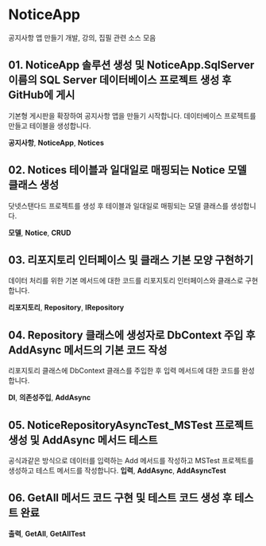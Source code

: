 # NoticeApp
공지사항 앱 만들기 개발, 강의, 집필 관련 소스 모음

## 01. NoticeApp 솔루션 생성 및 NoticeApp.SqlServer 이름의 SQL Server 데이터베이스 프로젝트 생성 후 GitHub에 게시

기본형 게시판을 확장하여 공지사항 앱을 만들기 시작합니다. 데이터베이스 프로젝트를 만들고 테이블을 생성합니다.

**공지사항**, __NoticeApp__, **Notices**

## 02. Notices 테이블과 일대일로 매핑되는 Notice 모델 클래스 생성

닷넷스탠다드 프로젝트를 생성 후 테이블과 일대일로 매핑되는 모델 클래스를 생성합니다.

**모델**, __Notice__, **CRUD**

## 03. 리포지토리 인터페이스 및 클래스 기본 모양 구현하기

데이터 처리를 위한 기본 메서드에 대한 코드를 리포지토리 인터페이스와 클래스로 구현합니다.

**리포지토리**, __Repository__, **IRepository**

## 04. Repository 클래스에 생성자로 DbContext 주입 후 AddAsync 메서드의 기본 코드 작성

리포지토리 클래스에 DbContext 클래스를 주입한 후 입력 메서드에 대한 코드를 완성합니다.

**DI**, __의존성주입__, **AddAsync**

## 05. NoticeRepositoryAsyncTest_MSTest 프로젝트 생성 및 AddAsync 메서드 테스트

공식과같은 방식으로 데이터를 입력하는 Add 메서드를 작성하고 MSTest 프로젝트를 생성하고 테스트 메서드를 작성합니다.
**입력**, __AddAsync__, **AddAsyncTest**

## 06. GetAll 메서드 코드 구현 및 테스트 코드 생성 후 테스트 완료

**출력**, __GetAll__, **GetAllTest**

